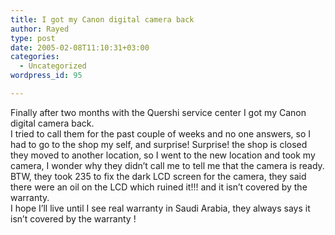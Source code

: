 ```yaml
---
title: I got my Canon digital camera back
author: Rayed
type: post
date: 2005-02-08T11:10:31+03:00
categories:
  - Uncategorized
wordpress_id: 95

---
```

<div style="clear:both;"></div>
<p>Finally after two months with the Quershi service center I got my Canon digital camera back.<br />I tried to call them for the past couple of weeks and no one answers, so I had to go to the shop my self, and surprise! Surprise! the shop is closed they moved to another location, so I went to the new location and took my camera, I wonder why they didn&#8217;t call me to tell me that the camera is ready.<br />BTW, they took 235 to fix the dark LCD screen for the camera, they said there were an oil on the LCD which ruined it!!! and it isn&#8217;t covered by the warranty.<br />I hope I&#8217;ll live until I see real warranty in Saudi Arabia, they always says it isn&#8217;t covered by the warranty !</p>
<div style="clear:both; padding-bottom: 0.25em;"></div>
